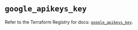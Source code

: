 # `google_apikeys_key`

Refer to the Terraform Registry for docs: [`google_apikeys_key`](https://registry.terraform.io/providers/hashicorp/google/6.12.0/docs/resources/apikeys_key).
